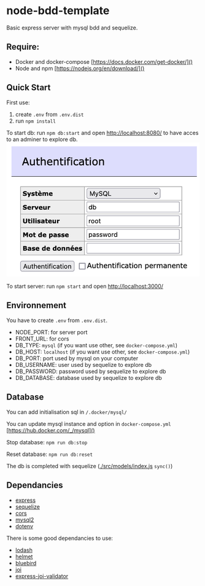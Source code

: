 # node-bdd-template
Basic express server with mysql bdd and sequelize.


## Require:
- Docker and docker-compose [https://docs.docker.com/get-docker/]()
- Node and npm [https://nodejs.org/en/download/]() 

## Quick Start
First use: 
1. create `.env` from `.env.dist` 
2. run `npm install`

To start db: run `npm db:start` and open [http://localhost:8080/]() to have acces to an adminer to explore db. ![](./docs/adminer.png)

To start server: run `npm start` and open [http://localhost:3000/]()

## Environnement
You have to create `.env` from `.env.dist`.
- NODE_PORT: for server port
- FRONT_URL: for cors
- DB_TYPE: `mysql` (if you want use other, see `docker-compose.yml`)
- DB_HOST: `localhost` (if you want use other, see `docker-compose.yml`)
- DB_PORT: port used by mysql on your computer
- DB_USERNAME: user used by sequelize to explore db
- DB_PASSWORD: password used by sequelize to explore db
- DB_DATABASE: database used by sequelize to explore db

## Database
You can add initialisation sql in `/.docker/mysql/`

You can update mysql instance and option in `docker-compose.yml` [https://hub.docker.com/_/mysql]()

Stop database: `npm run db:stop`

Reset database: `npm run db:reset`

The db is completed with sequelize ([./src/models/index.js]() `sync()`)

## Dependancies
- [express](https://www.npmjs.com/package/express)
- [sequelize](https://www.npmjs.com/package/sequelize)
- [cors](https://www.npmjs.com/package/cors)
- [mysql2](https://www.npmjs.com/package/mysql2)
- [dotenv](https://www.npmjs.com/package/dotenv)

There is some good dependancies to use:
- [lodash](https://www.npmjs.com/package/lodash)
- [helmet](https://www.npmjs.com/package/helmet)
- [bluebird](https://www.npmjs.com/package/bluebird)
- [joi](https://www.npmjs.com/package/joi)
- [express-joi-validator](https://www.npmjs.com/package/express-joi-validator)